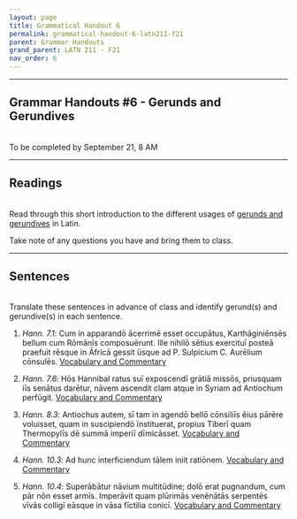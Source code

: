 ```yaml
---
layout: page
title: Grammatical Handout 6
permalink: grammatical-handout-6-latn211-f21
parent: Grammar Handouts
grand_parent: LATN 211 - F21
nav_order: 6
---
```

***

## Grammar Handouts #6 - Gerunds and Gerundives
&nbsp;  
To be completed by September 21, 8 AM

***

## Readings
&nbsp;  
Read through this short introduction to the different usages of [gerunds and gerundives](https://lingualatina.github.io/textbook/presentation/04-verbal-nouns-and-adjectives/gerunds-and-gerundives/) in Latin.

Take note of any questions you have and bring them to class.

***

## Sentences
&nbsp;  
Translate these sentences in advance of class and identify gerund(s) and gerundive(s) in each sentence.

1. *Hann. 7.1*: Cum in apparandō ācerrimē esset occupātus, Karthāginiēnsēs bellum cum Rōmānīs composuērunt. Ille nihilō sētius exercituī posteā praefuit rēsque in Āfricā gessit ūsque ad P. Sulpicium C. Aurēlium cōnsulēs. [Vocabulary and Commentary](http://dcc.dickinson.edu/nepos-hannibal/chapter-7)

2. *Hann. 7.6*:  Hōs Hannibal ratus suī exposcendī grātiā missōs, priusquam iīs senātus darētur, nāvem ascendit clam atque in Syriam ad Antiochum perfūgit. [Vocabulary and Commentary](http://dcc.dickinson.edu/nepos-hannibal/chapter-7)

3. *Hann. 8.3*: Antiochus autem, sī tam in agendō bellō cōnsiliīs ēius pārēre voluisset, quam in suscipiendō īnstituerat, propius Tiberī quam Thermopylīs dē summā imperiī dīmicāsset. [Vocabulary and Commentary](http://dcc.dickinson.edu/nepos-hannibal/chapter-8)

4. *Hann. 10.3*: Ad hunc interficiendum tālem iniit ratiōnem. [Vocabulary and Commentary](http://dcc.dickinson.edu/nepos-hannibal/chapter-10)

5. *Hann. 10.4*: Superābātur nāvium multitūdine; dolō erat pugnandum, cum pār nōn esset armīs. Imperāvit quam plūrimās venēnātās serpentēs vīvās colligī eāsque in vāsa fīctilia conicī. [Vocabulary and Commentary](http://dcc.dickinson.edu/nepos-hannibal/chapter-10)
